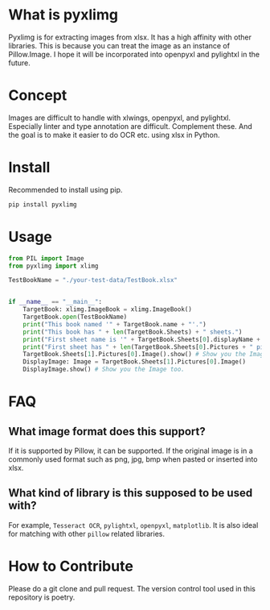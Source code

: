 # What is pyxlimg

Pyxlimg is for extracting images from xlsx. It has a high affinity with other libraries. This is because you can treat the image as an instance of Pillow.Image. I hope it will be incorporated into openpyxl and pylightxl in the future.

# Concept

Images are difficult to handle with xlwings, openpyxl, and pylightxl. Especially linter and type annotation are difficult. Complement these. And the goal is to make it easier to do OCR etc. using xlsx in Python.

# Install

Recommended to install using pip.

```sh
pip install pyxlimg
```

# Usage

```py
from PIL import Image
from pyxlimg import xlimg

TestBookName = "./your-test-data/TestBook.xlsx"


if __name__ == "__main__":
    TargetBook: xlimg.ImageBook = xlimg.ImageBook()
    TargetBook.open(TestBookName)
    print("This book named '" + TargetBook.name + "'.")
    print("This book has " + len(TargetBook.Sheets) + " sheets.")
    print("First sheet name is '" + TargetBook.Sheets[0].displayName + "'.")
    print("First sheet has " + len(TargetBook.Sheets[0].Pictures + " pictures.")
    TargetBook.Sheets[1].Pictures[0].Image().show() # Show you the Image
    DisplayImage: Image = TargetBook.Sheets[1].Pictures[0].Image()
    DisplayImage.show() # Show you the Image too.
```

# FAQ

## What image format does this support?
If it is supported by Pillow, it can be supported. If the original image is in a commonly used format such as png, jpg, bmp when pasted or inserted into xlsx.

## What kind of library is this supposed to be used with?
For example, `Tesseract OCR`, `pylightxl`, `openpyxl`, `matplotlib`. It is also ideal for matching with other `pillow` related libraries.

# How to Contribute

Please do a git clone and pull request. The version control tool used in this repository is poetry.